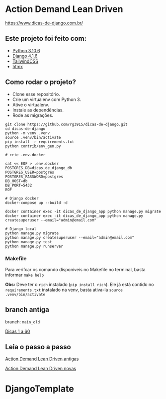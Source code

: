 # Action Demand Lean Driven

https://www.dicas-de-django.com.br/


## Este projeto foi feito com:

* [Python 3.10.6](https://www.python.org/)
* [Django 4.1.6](https://www.djangoproject.com/)
* [TailwindCSS](https://tailwindcss.com/)
* [htmx](https://htmx.org)

## Como rodar o projeto?

* Clone esse repositório.
* Crie um virtualenv com Python 3.
* Ative o virtualenv.
* Instale as dependências.
* Rode as migrações.

```
git clone https://github.com/rg3915/dicas-de-django.git
cd dicas-de-django
python -m venv .venv
source .venv/bin/activate
pip install -r requirements.txt
python contrib/env_gen.py

# crie .env.docker

cat << EOF > .env.docker
POSTGRES_DB=dicas_de_django_db
POSTGRES_USER=postgres
POSTGRES_PASSWORD=postgres
DB_HOST=db
DB_PORT=5432
EOF

# Django docker
docker-compose up --build -d

docker container exec -it dicas_de_django_app python manage.py migrate
docker container exec -it dicas_de_django_app python manage.py createsuperuser --email="admin@email.com"

# Django local
python manage.py migrate
python manage.py createsuperuser --email="admin@email.com"
python manage.py test
python manage.py runserver
```

### Makefile

Para verifcar os comando disponiveis no Makefile no terminal, basta informar `make help`

**Obs:** Deve ter o `rich` instalado (`pip install rich`). Ele já está contido no `requirements.txt` instalado na venv, basta ativa-la `source .venv/bin/activate`


## branch antiga

branch: `main_old`

[Dicas 1 a 60](https://github.com/rg3915/dicas-de-django/tree/main_old)


## Leia o passo a passo

[Action Demand Lean Driven antigas](https://github.com/rg3915/dicas-de-django/tree/master/docs)

[Action Demand Lean Driven novas](doc/)

# DjangoTemplate
